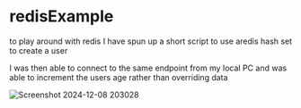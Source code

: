 # redisExample


to play around with redis I have spun up a short script to use  aredis hash set to create a user


I was then able to connect to the same endpoint from my local PC and was able to increment the users age rather than overriding data 


![Screenshot 2024-12-08 203028](https://github.com/user-attachments/assets/c59a7e1f-4783-46c5-ab45-53b40fc1ef3c)

